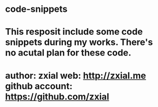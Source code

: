 code-snippets
============
This resposit include some code snippets during my works. 
There's no acutal plan for these code.
============
author: zxial
web: http://zxial.me
github account: https://github.com/zxial
=============

